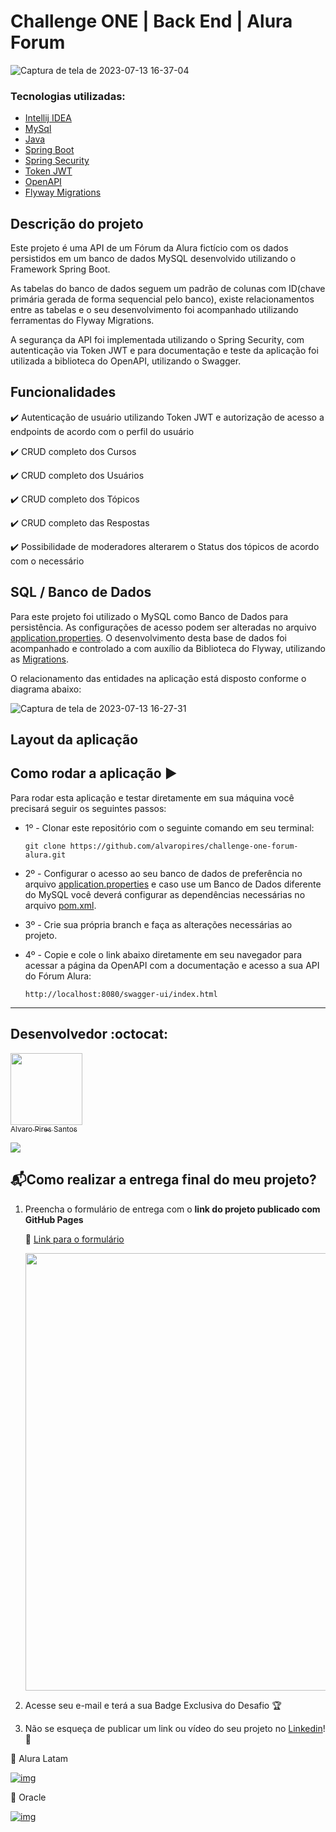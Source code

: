 # Challenge ONE | Back End | Alura Forum 


![Captura de tela de 2023-07-13 16-37-04](https://github.com/alvaropires/challenge-one-forum-alura/assets/94912998/e9fa82b4-7d37-4e61-ba32-e7d13f4f78bf)




### Tecnologias utilizadas:

- [Intellij IDEA](https://www.jetbrains.com/pt-br/idea/)
- [MySql](https://www.mysql.com/)
- [Java](https://www.java.com/pt-BR/)
- [Spring Boot](https://spring.io/)
- [Spring Security](https://start.spring.io/)
- [Token JWT](https://jwt.io/)
- [OpenAPI](https://www.openapis.org/)
- [Flyway Migrations](https://flywaydb.org/)


## Descrição do projeto

Este projeto é uma API de um Fórum da Alura fictício com os dados persistidos em um banco de dados MySQL desenvolvido utilizando o Framework Spring Boot.

As tabelas do banco de dados seguem um padrão de colunas com ID(chave primária gerada de forma sequencial pelo banco), existe relacionamentos entre as tabelas e o seu desenvolvimento foi acompanhado utilizando ferramentas do Flyway Migrations. 

A segurança da API foi implementada utilizando o Spring Security, com autenticação via Token JWT e para documentação e teste da aplicação foi utilizada a biblioteca do OpenAPI, utilizando o Swagger. 

## Funcionalidades

:heavy_check_mark: Autenticação de usuário utilizando Token JWT e autorização de acesso a endpoints de acordo com o perfil do usuário

:heavy_check_mark: CRUD completo dos Cursos

:heavy_check_mark: CRUD completo dos Usuários

:heavy_check_mark: CRUD completo dos Tópicos

:heavy_check_mark: CRUD completo das Respostas

:heavy_check_mark: Possibilidade de moderadores alterarem o Status dos tópicos de acordo com o necessário



## SQL / Banco de Dados


Para este projeto foi utilizado o MySQL como Banco de Dados para persistência. As configurações de acesso podem ser alteradas no arquivo [application.properties](https://github.com/alvaropires/challenge-one-forum-alura/blob/repositorio-modelo/src/main/resources/application.properties). O desenvolvimento desta base de dados foi acompanhado e controlado a com auxílio da Biblioteca do Flyway, utilizando as [Migrations](https://github.com/alvaropires/challenge-one-forum-alura/tree/repositorio-modelo/src/main/resources/db/migration).

O  relacionamento das entidades na aplicação está disposto conforme o diagrama abaixo:

![Captura de tela de 2023-07-13 16-27-31](https://github.com/alvaropires/challenge-one-forum-alura/assets/94912998/aaee6f93-47d5-4964-b378-c8481072e831)




## Layout da aplicação

## Como rodar a aplicação :arrow_forward:

Para rodar esta aplicação e testar diretamente em sua máquina você precisará seguir os seguintes passos:

- 1º - Clonar este repositório com o seguinte comando em seu terminal:
 
  ```
  git clone https://github.com/alvaropires/challenge-one-forum-alura.git
  ```

- 2º - Configurar o acesso ao seu banco de dados de preferência no arquivo [application.properties](https://github.com/alvaropires/challenge-one-forum-alura/blob/repositorio-modelo/src/main/resources/application.properties) e caso use um Banco de Dados diferente do MySQL você deverá configurar as dependências necessárias no arquivo [pom.xml](https://github.com/alvaropires/challenge-one-forum-alura/blob/repositorio-modelo/pom.xml).

- 3º - Crie sua própria branch e faça as alterações necessárias ao projeto.

- 4º - Copie e cole o link abaixo diretamente em seu navegador para acessar a página da OpenAPI com a documentação e acesso a sua API do Fórum Alura:

  ```
  http://localhost:8080/swagger-ui/index.html
  ```


---

## Desenvolvedor :octocat:

[<img src="https://avatars.githubusercontent.com/u/94912998?s=96&v=4" width=115><br><sub>Alvaro Pires Santos</sub>](https://github.com/alvaropires)


<a href="https://www.linkedin.com/in/alvaro-pires-santos/" target="_blank">
<img src="https://img.shields.io/badge/-LinkedIn-%230077B5?style=for-the-badge&logo=linkedin&logoColor=white" target="_blank"></a>


## 📬Como realizar a entrega final do meu projeto?

1. Preencha o formulário de entrega com o **link do projeto publicado com GitHub Pages** 

   🔹 [Link para o formulário](https://lp.alura.com.br/alura-latam-entrega-challenge-one-portugues-back-end)

   <p align="center" >
     <img width="700" heigth="700" src="https://user-images.githubusercontent.com/91544872/218554361-c5fa616a-3232-4a21-998c-3b03fb7a0c8c.png">
</p>

2. Acesse seu e-mail e terá a sua Badge Exclusiva do Desafio 🏆

3. Não se esqueça de publicar um link ou vídeo do seu projeto no [Linkedin](https://www.linkedin.com/company/alura-latam/mycompany/)! 🏁

💙 Alura Latam

[![img](https://camo.githubusercontent.com/c00f87aeebbec37f3ee0857cc4c20b21fefde8a96caf4744383ebfe44a47fe3f/68747470733a2f2f696d672e736869656c64732e696f2f62616467652f2d4c696e6b6564496e2d2532333030373742353f7374796c653d666f722d7468652d6261646765266c6f676f3d6c696e6b6564696e266c6f676f436f6c6f723d7768697465)](https://www.linkedin.com/company/alura-latam/mycompany/)

🧡 Oracle

[![img](https://camo.githubusercontent.com/c00f87aeebbec37f3ee0857cc4c20b21fefde8a96caf4744383ebfe44a47fe3f/68747470733a2f2f696d672e736869656c64732e696f2f62616467652f2d4c696e6b6564496e2d2532333030373742353f7374796c653d666f722d7468652d6261646765266c6f676f3d6c696e6b6564696e266c6f676f436f6c6f723d7768697465)](https://www.linkedin.com/company/oracle/)
